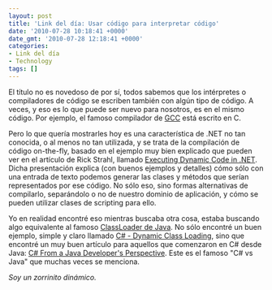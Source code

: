 ```yaml
---
layout: post
title: 'Link del día: Usar código para interpretar código'
date: '2010-07-28 10:18:41 +0000'
date_gmt: '2010-07-28 12:18:41 +0000'
categories:
- Link del día
- Technology
tags: []
---
```


El título no es novedoso de por sí, todos sabemos que los intérpretes o compiladores de código se escriben también con algún tipo de código. A veces, y eso es lo que puede ser nuevo para nosotros, es en el mismo código. Por ejemplo, el famoso compilador de [GCC](http://gcc.gnu.org/) está escrito en C.

Pero lo que quería mostrarles hoy es una característica de .NET no tan conocida, o al menos no tan utilizada, y se trata de la compilación de código on-the-fly, basado en el ejemplo muy bien explicado que pueden ver en el artículo de Rick Strahl, llamado [Executing Dynamic Code in .NET](http://www.west-wind.com/presentations/dynamicCode/DynamicCode.htm). Dicha presentación explica (con buenos ejemplos y detalles) cómo sólo con una entrada de texto podemos generar las clases y métodos que serían representados por ese código. No sólo eso, sino formas alternativas de compilarlo, separándolo o no de nuestro dominio de aplicación, y cómo se pueden utilizar clases de scripting para ello.

Yo en realidad encontré eso mientras buscaba otra cosa, estaba buscando algo equivalente al famoso [ClassLoader de Java](http://tutorials.jenkov.com/java-reflection/dynamic-class-loading-reloading.html). No sólo encontré un buen ejemplo, simple y claro llamado [C# - Dynamic Class Loading](http://www.michael-clarke-blog.com/2008/04/05/c-dynamic-class-loading/), sino que encontré un muy buen artículo para aquellos que comenzaron en C# desde Java: [C# From a Java Developer's Perspective](http://www.25hoursaday.com/CsharpVsJava.html). Este es el famoso "C# vs Java" que muchas veces se menciona.

_Soy un zorrinito dinámico._
